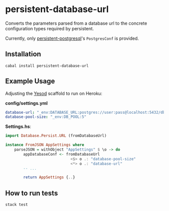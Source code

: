 # persistent-database-url

Converts the parameters parsed from a database url to the concrete configuration
types required by persistent.

Currently, only [persistent-postgresql][]'s `PostgresConf` is provided.

[persistent-postgresql]: http://hackage.haskell.org/package/persistent-postgresql

## Installation

```
cabal install persistent-database-url
```

## Example Usage

Adjusting the [Yesod][] scaffold to run on Heroku:

**config/settings.yml**

``` yaml
database-url: "_env:DATABASE_URL:postgres://user:pass@localhost:5432/dbname"
database-pool-size: "_env:DB_POOL:5"
```

**Settings.hs**:

```haskell
import Database.Persist.URL (fromDatabaseUrl)

instance FromJSON AppSettings where
    parseJSON = withObject "AppSettings" $ \o -> do
        appDatabaseConf <- fromDatabaseUrl
                             <$> o .: "database-pool-size"
                             <*> o .: "database-url"
        -- ...

        return AppSettings {..}
```

[yesod]: http://www.yesodweb.com

## How to run tests

```
stack test
```
